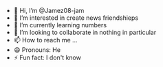 - 👋 Hi, I’m @Jamez08-jam
- 👀 I’m interested in create news friendshieps 
- 🌱 I’m currently learning numbers
- 💞️ I’m looking to collaborate in nothing in particular 
- 📫 How to reach me ...
- 😄 Pronouns: He
- ⚡ Fun fact: I don't know

<!---
Jamez08-jam/Jamez08-jam is a ✨ special ✨ repository because its `README.md` (this file) appears on your GitHub profile.
You can click the Preview link to take a look at your changes.
--->
